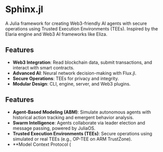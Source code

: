 # Sphinx.jl

A Julia framework for creating Web3-friendly AI agents with secure operations using Trusted Execution Environments (TEEs). Inspired by the Elaria engine and Web3 AI frameworks like Eliza.

## Features
- **Web3 Integration**: Read blockchain data, submit transactions, and interact with smart contracts.
- **Advanced AI**: Neural network decision-making with Flux.jl.
- **Secure Operations**: TEEs for privacy and integrity.
- **Modular Design**: CLI, engine, server, and Web3 plugins.

## Features
- **Agent-Based Modeling (ABM)**: Simulate autonomous agents with historical action tracking and emergent behavior analysis.
- **Swarm Intelligence**: Agents collaborate via leader election and message passing, powered by JuliaOS.
- **Trusted Execution Environments (TEEs)**: Secure operations using simulated or real TEEs (e.g., OP-TEE on ARM TrustZone).
- **Model Context Protocol (
